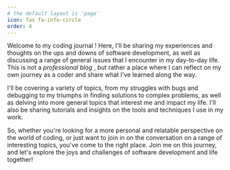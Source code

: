 ```yaml
---
# the default layout is 'page'
icon: fas fa-info-circle
order: 4
---
```


Welcome to my coding journal ! Here, I'll be sharing my experiences and thoughts on the ups and downs of software development, as well as discussing a range of general issues that I encounter in my day-to-day life. This is not a *professional blog* , but rather a place where I can reflect on my own journey as a coder and share what I've learned along the way.

I'll be covering a variety of topics, from my struggles with bugs and debugging to my triumphs in finding solutions to complex problems, as well as delving into more general topics that interest me and impact my life. I'll also be sharing tutorials and insights on the tools and techniques I use in my work.

So, whether you're looking for a more personal and relatable perspective on the world of coding, or just want to join in on the conversation on a range of interesting topics, you've come to the right place. Join me on this journey, and let's explore the joys and challenges of software development and life together!
